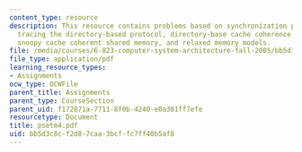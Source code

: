 ```yaml
---
content_type: resource
description: This resource contains problems based on synchronization primitives,
  tracing the directory-based protocol, directory-base cache coherence update protocols,
  snoopy cache coherent shared memory, and relaxed memory models.
file: /media/courses/6-823-computer-system-architecture-fall-2005/bb5d3c8cf2d87caa3bcffc7ff40b5af8_psetm4.pdf
file_type: application/pdf
learning_resource_types:
- Assignments
ocw_type: OCWFile
parent_title: Assignments
parent_type: CourseSection
parent_uid: f172871a-7711-8f0b-4240-e0a301ff7efe
resourcetype: Document
title: psetm4.pdf
uid: bb5d3c8c-f2d8-7caa-3bcf-fc7ff40b5af8
---
```


